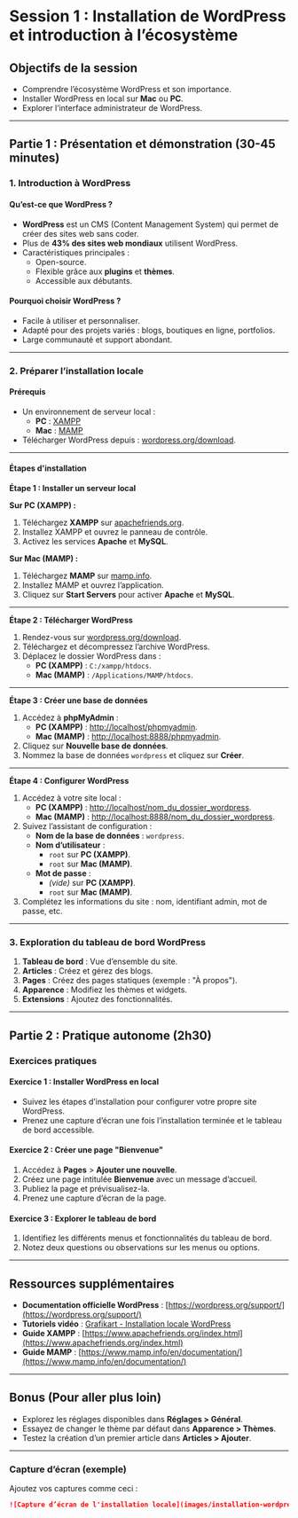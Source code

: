 # Session 1 : Installation de WordPress et introduction à l’écosystème

## Objectifs de la session
- Comprendre l’écosystème WordPress et son importance.
- Installer WordPress en local sur **Mac** ou **PC**.
- Explorer l’interface administrateur de WordPress.

---

## Partie 1 : Présentation et démonstration (30-45 minutes)

### 1. Introduction à WordPress
#### Qu’est-ce que WordPress ?
- **WordPress** est un CMS (Content Management System) qui permet de créer des sites web sans coder.
- Plus de **43% des sites web mondiaux** utilisent WordPress.
- Caractéristiques principales :
  - Open-source.
  - Flexible grâce aux **plugins** et **thèmes**.
  - Accessible aux débutants.

#### Pourquoi choisir WordPress ?
- Facile à utiliser et personnaliser.
- Adapté pour des projets variés : blogs, boutiques en ligne, portfolios.
- Large communauté et support abondant.

---

### 2. Préparer l’installation locale

#### Prérequis
- Un environnement de serveur local :
  - **PC** : [XAMPP](https://www.apachefriends.org/index.html)
  - **Mac** : [MAMP](https://www.mamp.info/)
- Télécharger WordPress depuis : [wordpress.org/download](https://wordpress.org/download).

---

#### Étapes d'installation

**Étape 1 : Installer un serveur local**

**Sur PC (XAMPP) :**
1. Téléchargez **XAMPP** sur [apachefriends.org](https://www.apachefriends.org/).
2. Installez XAMPP et ouvrez le panneau de contrôle.
3. Activez les services **Apache** et **MySQL**.

**Sur Mac (MAMP) :**
1. Téléchargez **MAMP** sur [mamp.info](https://www.mamp.info/).
2. Installez MAMP et ouvrez l’application.
3. Cliquez sur **Start Servers** pour activer **Apache** et **MySQL**.

---

**Étape 2 : Télécharger WordPress**
1. Rendez-vous sur [wordpress.org/download](https://wordpress.org/download).
2. Téléchargez et décompressez l’archive WordPress.
3. Déplacez le dossier WordPress dans :
   - **PC (XAMPP)** : `C:/xampp/htdocs`.
   - **Mac (MAMP)** : `/Applications/MAMP/htdocs`.

---

**Étape 3 : Créer une base de données**
1. Accédez à **phpMyAdmin** :
   - **PC (XAMPP)** : [http://localhost/phpmyadmin](http://localhost/phpmyadmin).
   - **Mac (MAMP)** : [http://localhost:8888/phpmyadmin](http://localhost:8888/phpmyadmin).
2. Cliquez sur **Nouvelle base de données**.
3. Nommez la base de données `wordpress` et cliquez sur **Créer**.

---

**Étape 4 : Configurer WordPress**
1. Accédez à votre site local :
   - **PC (XAMPP)** : [http://localhost/nom_du_dossier_wordpress](http://localhost/nom_du_dossier_wordpress).
   - **Mac (MAMP)** : [http://localhost:8888/nom_du_dossier_wordpress](http://localhost:8888/nom_du_dossier_wordpress).
2. Suivez l’assistant de configuration :
   - **Nom de la base de données** : `wordpress`.
   - **Nom d’utilisateur** :
     - `root` sur **PC (XAMPP)**.
     - `root` sur **Mac (MAMP)**.
   - **Mot de passe** :
     - *(vide)* sur **PC (XAMPP)**.
     - `root` sur **Mac (MAMP)**.
3. Complétez les informations du site : nom, identifiant admin, mot de passe, etc.

---

### 3. Exploration du tableau de bord WordPress
1. **Tableau de bord** : Vue d’ensemble du site.
2. **Articles** : Créez et gérez des blogs.
3. **Pages** : Créez des pages statiques (exemple : "À propos").
4. **Apparence** : Modifiez les thèmes et widgets.
5. **Extensions** : Ajoutez des fonctionnalités.

---

## Partie 2 : Pratique autonome (2h30)

### Exercices pratiques

#### Exercice 1 : Installer WordPress en local
- Suivez les étapes d’installation pour configurer votre propre site WordPress.
- Prenez une capture d’écran une fois l’installation terminée et le tableau de bord accessible.

#### Exercice 2 : Créer une page "Bienvenue"
1. Accédez à **Pages** > **Ajouter une nouvelle**.
2. Créez une page intitulée **Bienvenue** avec un message d’accueil.
3. Publiez la page et prévisualisez-la.
4. Prenez une capture d’écran de la page.

#### Exercice 3 : Explorer le tableau de bord
1. Identifiez les différents menus et fonctionnalités du tableau de bord.
2. Notez deux questions ou observations sur les menus ou options.

---

## Ressources supplémentaires
- **Documentation officielle WordPress** : [https://wordpress.org/support/](https://wordpress.org/support/)
- **Tutoriels vidéo** : [Grafikart - Installation locale WordPress](https://grafikart.fr/)
- **Guide XAMPP** : [https://www.apachefriends.org/index.html](https://www.apachefriends.org/index.html)
- **Guide MAMP** : [https://www.mamp.info/en/documentation/](https://www.mamp.info/en/documentation/)

---

## Bonus (Pour aller plus loin)
- Explorez les réglages disponibles dans **Réglages > Général**.
- Essayez de changer le thème par défaut dans **Apparence > Thèmes**.
- Testez la création d’un premier article dans **Articles > Ajouter**.

---

### Capture d’écran (exemple)
Ajoutez vos captures comme ceci :
```markdown
![Capture d’écran de l'installation locale](images/installation-wordpress.png)
